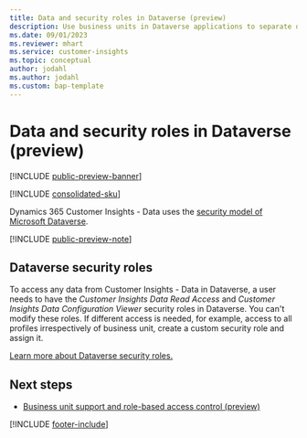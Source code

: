 ```yaml
---
title: Data and security roles in Dataverse (preview)
description: Use business units in Dataverse applications to separate data and leverage the Dataverse security model for Customer Insights - Data.
ms.date: 09/01/2023
ms.reviewer: mhart
ms.service: customer-insights
ms.topic: conceptual
author: jodahl
ms.author: jodahl
ms.custom: bap-template
---
```


# Data and security roles in Dataverse (preview)

[!INCLUDE [public-preview-banner](includes/public-preview-banner.md)]

[!INCLUDE [consolidated-sku](./includes/consolidated-sku.md)]

Dynamics 365 Customer Insights - Data uses the [security model of Microsoft Dataverse](/power-platform/admin/wp-security-cds).

[!INCLUDE [public-preview-note](includes/public-preview-note.md)]

## Dataverse security roles

To access any data from Customer Insights - Data in Dataverse, a user needs to have the *Customer Insights Data Read Access* and *Customer Insights Data Configuration Viewer* security roles in Dataverse. You can't modify these roles. If different access is needed, for example, access to all profiles irrespectively of business unit, create a custom security role and assign it.

[Learn more about Dataverse security roles.](/power-platform/admin/database-security)

## Next steps

- [Business unit support and role-based access control (preview)](business-units-data-separation.md)

[!INCLUDE [footer-include](includes/footer-banner.md)]

